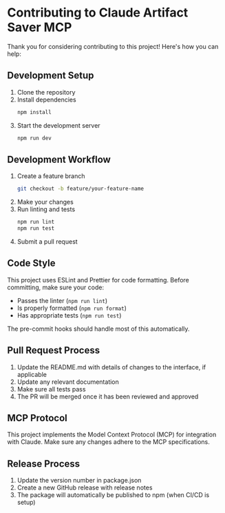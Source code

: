 # Contributing to Claude Artifact Saver MCP

Thank you for considering contributing to this project! Here's how you can help:

## Development Setup

1. Clone the repository
2. Install dependencies
   ```bash
   npm install
   ```
3. Start the development server
   ```bash
   npm run dev
   ```

## Development Workflow

1. Create a feature branch
   ```bash
   git checkout -b feature/your-feature-name
   ```
2. Make your changes
3. Run linting and tests
   ```bash
   npm run lint
   npm run test
   ```
4. Submit a pull request

## Code Style

This project uses ESLint and Prettier for code formatting. Before committing, make sure your code:

- Passes the linter (`npm run lint`)
- Is properly formatted (`npm run format`)
- Has appropriate tests (`npm run test`)

The pre-commit hooks should handle most of this automatically.

## Pull Request Process

1. Update the README.md with details of changes to the interface, if applicable
2. Update any relevant documentation
3. Make sure all tests pass
4. The PR will be merged once it has been reviewed and approved

## MCP Protocol

This project implements the Model Context Protocol (MCP) for integration with Claude. Make sure any changes adhere to the MCP specifications.

## Release Process

1. Update the version number in package.json
2. Create a new GitHub release with release notes
3. The package will automatically be published to npm (when CI/CD is setup)